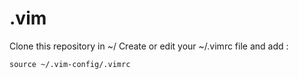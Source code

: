# .vim

Clone this repository in ~/
Create or edit your ~/.vimrc file and add :

`source ~/.vim-config/.vimrc`
